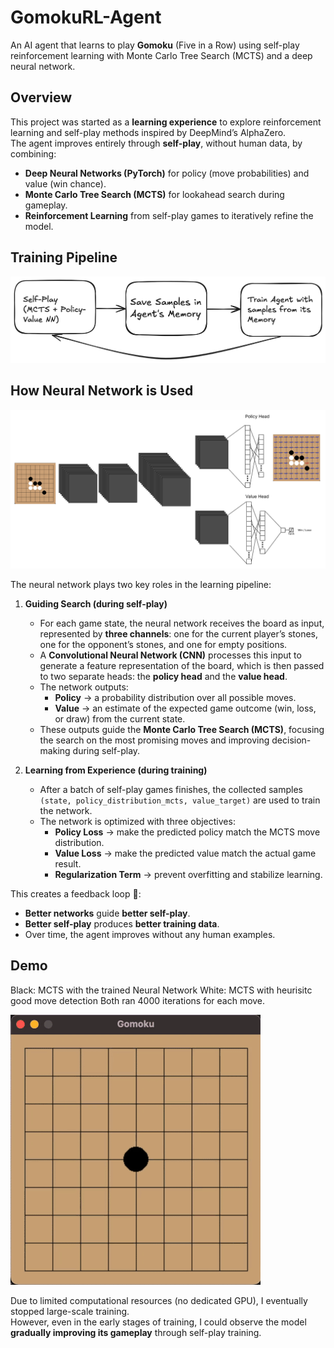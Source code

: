 # GomokuRL-Agent 
An AI agent that learns to play **Gomoku** (Five in a Row) using self-play reinforcement learning with Monte Carlo Tree Search (MCTS) and a deep neural network.  

## Overview  
This project was started as a **learning experience** to explore reinforcement learning and self-play methods inspired by DeepMind’s AlphaZero.  
The agent improves entirely through **self-play**, without human data, by combining:  
- **Deep Neural Networks (PyTorch)** for policy (move probabilities) and value (win chance).  
- **Monte Carlo Tree Search (MCTS)** for lookahead search during gameplay.  
- **Reinforcement Learning** from self-play games to iteratively refine the model.  

## Training Pipeline

![training pipeline](./images/pipeline-img.png)

## How Neural Network is Used  

![Neural Network Example](./images/nn-example.png)

The neural network plays two key roles in the learning pipeline:  

1. **Guiding Search (during self-play)**  
   - For each game state, the neural network receives the board as input, represented by **three channels**: one for the current player’s stones, one for the opponent’s stones, and one for empty positions.  
   - A **Convolutional Neural Network (CNN)** processes this input to generate a feature representation of the board, which is then passed to two separate heads: the **policy head** and the **value head**.  
   - The network outputs:  
     - **Policy** → a probability distribution over all possible moves.  
     - **Value** → an estimate of the expected game outcome (win, loss, or draw) from the current state.  
   - These outputs guide the **Monte Carlo Tree Search (MCTS)**, focusing the search on the most promising moves and improving decision-making during self-play.

3. **Learning from Experience (during training)**  
   - After a batch of self-play games finishes, the collected samples `(state, policy_distribution_mcts, value_target)` are used to train the network.  
   - The network is optimized with three objectives:  
     - **Policy Loss** → make the predicted policy match the MCTS move distribution.  
     - **Value Loss** → make the predicted value match the actual game result.  
     - **Regularization Term** → prevent overfitting and stabilize learning.  

This creates a feedback loop 🔄:  
- **Better networks** guide **better self-play**.  
- **Better self-play** produces **better training data**.  
- Over time, the agent improves without any human examples.  

## Demo  
Black: MCTS with the trained Neural Network
White: MCTS with heurisitc good move detection
Both ran 4000 iterations for each move.

![Watch the demo](./images/agent-vs-heuristicMCTS.gif)

Due to limited computational resources (no dedicated GPU), I eventually stopped large-scale training.  
However, even in the early stages of training, I could observe the model **gradually improving its gameplay** through self-play training.  
